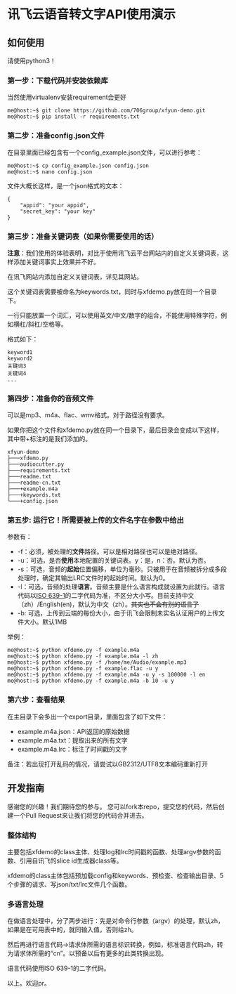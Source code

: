 # 讯飞云语音转文字API使用演示

## 如何使用

请使用python3！

### 第一步：下载代码并安装依赖库

当然使用virtualenv安装requirement会更好

```
me@host:~$ git clone https://github.com/706group/xfyun-demo.git
me@host:~$ pip install -r requirements.txt
```

### 第二步：准备config.json文件

在目录里面已经包含有一个config_example.json文件，可以进行参考：

```
me@host:~$ cp config_example.json config.json
me@host:~$ nano config.json
```

文件大概长这样，是一个json格式的文本：

```
{
    "appid": "your appid",
    "secret_key": "your key"
}
```

### 第三步：准备关键词表（如果你需要使用的话）

**注意**：我们使用的体验表明，对比于使用讯飞云平台网站内的自定义关键词表，这样添加关键词事实上效果并不好。

在讯飞网站内添加自定义关键词表，详见其网站。

这个关键词表需要被命名为keywords.txt，同时与xfdemo.py放在同一个目录下。

一行只能放置一个词汇，可以使用英文/中文/数字的组合，不能使用特殊字符，例如横杠/斜杠/空格等。

格式如下：

```
keyword1
keyword2
关键词3
关键词4
...

```

### 第四步：准备你的音频文件

可以是mp3、m4a、flac、wmv格式。对于路径没有要求。

如果你把这个文件和xfdemo.py放在同一个目录下，最后目录会变成以下这样，其中带+标注的是我们添加的。

```
xfyun-demo
├───xfdemo.py
├───audiocutter.py
├───requirements.txt
├───readme.txt
├───readme-cn.txt
├───+example.m4a
├───+keywords.txt
└───+config.json
```

### 第五步: 运行它！所需要被上传的文件名字在参数中给出

参数有：

- -f：必须，被处理的**文件**路径。可以是相对路径也可以是绝对路径。
- -u：可选，是否**使用**本地配置的关键词表。y：是，n：否。默认为否。
- -s：可选，音频的**起始**位置偏移，单位为毫秒。只被用于在音频被拆分成多段处理时，确定其输出LRC文件时的起始时间。默认为0。
- -l：可选，音频的处理**语言**。音频主要是什么语言构成就设置为此就行。语言代码以[ISO 639-1](https://www.loc.gov/standards/iso639-2/php/English_list.php)的二字代码为准，不区分大小写。目前支持中文（zh）/English(en)，默认为中文（zh）。~~其实也不会有别的语言了~~
- -b: 可选，上传到云端的每份大小，由于讯飞会限制未实名认证用户的上传文件大小。默认1MB

举例：
```
me@host:~$ python xfdemo.py -f example.m4a
me@host:~$ python xfdemo.py -f example.m4a -l zh
me@host:~$ python xfdemo.py -f /home/me/Audio/example.mp3
me@host:~$ python xfdemo.py -f example.flac -u y
me@host:~$ python xfdemo.py -f example.m4a -u y -s 100000 -l en
me@host:~$ python xfdemo.py -f example.m4a -b 10 -u y
```

### 第六步：查看结果

在主目录下会多出一个export目录，里面包含了如下文件：

- example.m4a.json：API返回的原始数据
- example.m4a.txt：提取出来的所有文字
- example.m4a.lrc：标注了时间戳的文字

备注：若出现打开乱码的情况，请尝试以GB2312/UTF8文本编码重新打开

## 开发指南

感谢您的兴趣！我们期待您的参与。
您可以fork本repo，提交您的代码，然后创建一个Pull Request来让我们将您的代码合并进去。

### 整体结构
主要包括xfdemo的class主体、处理log和lrc时间戳的函数、处理argv参数的函数、引用自讯飞的slice id生成器class等。

xfdemo的class主体包括预加载config和keywords、预检查、检查输出目录、5个步骤的请求、写json/txt/lrc文件几个函数。

### 多语言处理
在做语言处理中，分了两步进行：先是对命令行参数（argv）的处理，默认zh，如果是在可用表中的，就同输入值，否则给zh。

然后再进行语言代码->请求体所需的语言标识转换，例如，标准语言代码zh，转为请求体所需的“cn”。以预备以后有更多的此类转换出现。

语言代码使用ISO 639-1的二字代码。

以上。欢迎pr。
